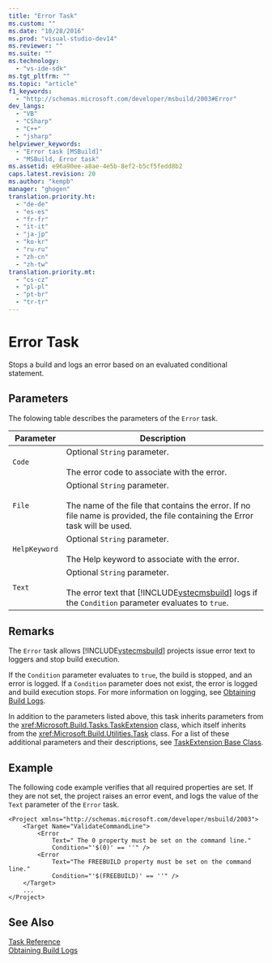 ```yaml
---
title: "Error Task"
ms.custom: ""
ms.date: "10/28/2016"
ms.prod: "visual-studio-dev14"
ms.reviewer: ""
ms.suite: ""
ms.technology: 
  - "vs-ide-sdk"
ms.tgt_pltfrm: ""
ms.topic: "article"
f1_keywords: 
  - "http://schemas.microsoft.com/developer/msbuild/2003#Error"
dev_langs: 
  - "VB"
  - "CSharp"
  - "C++"
  - "jsharp"
helpviewer_keywords: 
  - "Error task [MSBuild]"
  - "MSBuild, Error task"
ms.assetid: e96a90ee-a8ae-4e5b-8ef2-b5cf5fedd8b2
caps.latest.revision: 20
ms.author: "kempb"
manager: "ghogen"
translation.priority.ht: 
  - "de-de"
  - "es-es"
  - "fr-fr"
  - "it-it"
  - "ja-jp"
  - "ko-kr"
  - "ru-ru"
  - "zh-cn"
  - "zh-tw"
translation.priority.mt: 
  - "cs-cz"
  - "pl-pl"
  - "pt-br"
  - "tr-tr"
---
```

# Error Task
Stops a build and logs an error based on an evaluated conditional statement.  
  
## Parameters  
 The folowing table describes the parameters of the `Error` task.  
  
|Parameter|Description|  
|---------------|-----------------|  
|`Code`|Optional `String` parameter.<br /><br /> The error code to associate with the error.|  
|`File`|Optional `String` parameter.<br /><br /> The name of the file that contains the error. If no file name is provided, the file containing the Error task will be used.|  
|`HelpKeyword`|Optional `String` parameter.<br /><br /> The Help keyword to associate with the error.|  
|`Text`|Optional `String` parameter.<br /><br /> The error text that [!INCLUDE[vstecmsbuild](../extensibility/internals/includes/vstecmsbuild_md.md)] logs if the `Condition` parameter evaluates to `true`.|  
  
## Remarks  
 The `Error` task allows [!INCLUDE[vstecmsbuild](../extensibility/internals/includes/vstecmsbuild_md.md)] projects issue error text to loggers and stop build execution.  
  
 If the `Condition` parameter evaluates to `true`, the build is stopped, and an error is logged. If a `Condition` parameter does not exist, the error is logged and build execution stops. For more information on logging, see [Obtaining Build Logs](../msbuild/obtaining-build-logs-with-msbuild.md).  
  
 In addition to the parameters listed above, this task inherits parameters from the <xref:Microsoft.Build.Tasks.TaskExtension> class, which itself inherits from the <xref:Microsoft.Build.Utilities.Task> class. For a list of these additional parameters and their descriptions, see [TaskExtension Base Class](../msbuild/taskextension-base-class.md).  
  
## Example  
 The following code example verifies that all required properties are set. If they are not set, the project raises an error event, and logs the value of the `Text` parameter of the `Error` task.  
  
```  
<Project xmlns="http://schemas.microsoft.com/developer/msbuild/2003">  
    <Target Name="ValidateCommandLine">  
        <Error  
            Text=" The 0 property must be set on the command line."  
            Condition="'$(0)' == ''" />  
        <Error  
            Text="The FREEBUILD property must be set on the command line."  
            Condition="'$(FREEBUILD)' == ''" />  
    </Target>  
    ...  
</Project>  
```  
  
## See Also  
 [Task Reference](../msbuild/msbuild-task-reference.md)   
 [Obtaining Build Logs](../msbuild/obtaining-build-logs-with-msbuild.md)